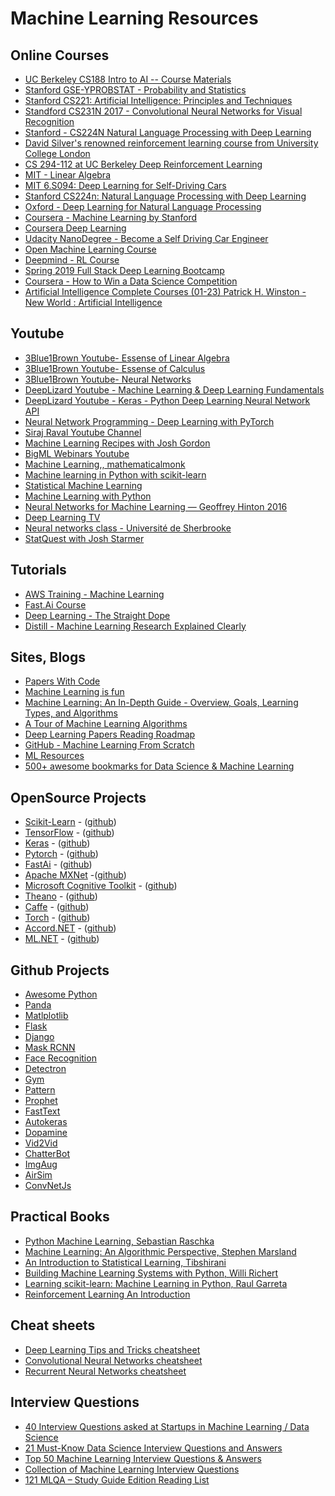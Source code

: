 # Machine Learning Resources 
## Online Courses
* [UC Berkeley CS188 Intro to AI -- Course Materials](http://ai.berkeley.edu/home.html)
* [Stanford GSE-YPROBSTAT - Probability and Statistics](https://online.stanford.edu/courses/gse-yprobstat-probability-and-statistics)
* [Stanford CS221: Artificial Intelligence: Principles and Techniques](http://web.stanford.edu/class/cs221)
* [Standford CS231N 2017 - Convolutional Neural Networks for Visual Recognition](https://www.youtube.com/playlist?list=PLzUTmXVwsnXod6WNdg57Yc3zFx_f-RYsq)
* [Stanford - CS224N Natural Language Processing with Deep Learning](https://www.youtube.com/playlist?list=PLU40WL8Ol94IJzQtileLTqGZuXtGlLMP_)
* [David Silver's renowned reinforcement learning course from University College London](http://www0.cs.ucl.ac.uk/staff/d.silver/web/Teaching.html)
* [CS 294-112 at UC Berkeley Deep Reinforcement Learning](http://rail.eecs.berkeley.edu/deeprlcourse)
* [MIT - Linear Algebra](https://ocw.mit.edu/courses/mathematics/18-06-linear-algebra-spring-2010/)
* [MIT 6.S094: Deep Learning for Self-Driving Cars](https://selfdrivingcars.mit.edu)
* [Stanford CS224n: Natural Language Processing with Deep Learning](http://web.stanford.edu/class/cs224n/)
* [Oxford - Deep Learning for Natural Language Processing](https://www.cs.ox.ac.uk/teaching/courses/2016-2017/dl/)
* [Coursera - Machine Learning by Stanford](https://www.coursera.org/learn/machine-learning)
* [Coursera Deep Learning](https://www.coursera.org/specializations/deep-learning)
* [Udacity NanoDegree - Become a Self Driving Car Engineer](https://www.udacity.com/course/self-driving-car-engineer-nanodegree--nd013)
* [Open Machine Learning Course](https://mlcourse.ai)
* [Deepmind - RL Course ](https://www.youtube.com/watch?v=2pWv7GOvuf0&list=PLqYmG7hTraZDM-OYHWgPebj2MfCFzFObQ)
* [Spring 2019 Full Stack Deep Learning Bootcamp](https://fullstackdeeplearning.com/march2019)
* [Coursera - How to Win a Data Science Competition](https://www.coursera.org/learn/competitive-data-science)
* [Artificial Intelligence Complete Courses (01-23) Patrick H. Winston - New World : Artificial Intelligence](https://www.newworldai.com/artificial-intelligence-complete-lectures-01-23)

## Youtube
* [3Blue1Brown Youtube- Essense of Linear Algebra](https://www.youtube.com/playlist?list=PLZHQObOWTQDPD3MizzM2xVFitgF8hE_ab)
* [3Blue1Brown Youtube- Essense of Calculus](https://www.youtube.com/playlist?list=PLZHQObOWTQDMsr9K-rj53DwVRMYO3t5Yr)
* [3Blue1Brown Youtube- Neural Networks](https://www.youtube.com/playlist?list=PLZHQObOWTQDNU6R1_67000Dx_ZCJB-3pi)
* [DeepLizard Youtube - Machine Learning & Deep Learning Fundamentals](https://www.youtube.com/playlist?list=PLZbbT5o_s2xq7LwI2y8_QtvuXZedL6tQU)
* [DeepLizard Youtube - Keras - Python Deep Learning Neural Network API](https://www.youtube.com/playlist?list=PLZbbT5o_s2xrwRnXk_yCPtnqqo4_u2YGL)
* [Neural Network Programming - Deep Learning with PyTorch](https://www.youtube.com/playlist?list=PLZbbT5o_s2xrfNyHZsM6ufI0iZENK9xgG)
* [Siraj Raval Youtube Channel](https://www.youtube.com/channel/UCWN3xxRkmTPmbKwht9FuE5A/playlists)
* [Machine Learning Recipes with Josh Gordon](https://www.youtube.com/playlist?list=PLOU2XLYxmsIIuiBfYad6rFYQU_jL2ryal)
* [BigML Webinars Youtube](https://www.youtube.com/playlist?list=PL1bKyu9GtNYHcjGa6ulrvRVcm1lAB8he3)
* [Machine Learning,, mathematicalmonk](https://www.youtube.com/playlist?list=PLD0F06AA0D2E8FFBA)
* [Machine learning in Python with scikit-learn](https://www.youtube.com/playlist?list=PL5-da3qGB5ICeMbQuqbbCOQWcS6OYBr5A)
* [Statistical Machine Learning](https://www.youtube.com/watch?v=zcMnu-3wkWo&list=PLTB9VQq8WiaCBK2XrtYn5t9uuPdsNm7YE)
* [Machine Learning with Python](https://www.youtube.com/watch?list=PLQVvvaa0QuDfKTOs3Keq_kaG2P55YRn5v&v=OGxgnH8y2NM)
* [Neural Networks for Machine Learning — Geoffrey Hinton 2016](https://www.youtube.com/watch?list=PLoRl3Ht4JOcdU872GhiYWf6jwrk_SNhz9&v=cbeTc-Urqak)
* [Deep Learning TV](https://www.youtube.com/channel/UC9OeZkIwhzfv-_Cb7fCikLQ/playlists)
* [Neural networks class - Université de Sherbrooke](https://www.youtube.com/playlist?list=PL6Xpj9I5qXYEcOhn7TqghAJ6NAPrNmUBH)
* [StatQuest with Josh Starmer](https://www.youtube.com/user/joshstarmer)

## Tutorials
* [AWS Training - Machine Learning ](https://aws.amazon.com/training/learning-paths/machine-learning/)
* [Fast.Ai Course](https://course.fast.ai/)
* [Deep Learning - The Straight Dope](https://gluon.mxnet.io/)
* [Distill - Machine Learning Research Explained Clearly](https://distill.pub)

## Sites, Blogs
* [Papers With Code](https://paperswithcode.com/)
* [Machine Learning is fun](https://medium.com/@ageitgey/machine-learning-is-fun-80ea3ec3c471)
* [Machine Learning: An In-Depth Guide - Overview, Goals, Learning Types, and Algorithms](https://www.innoarchitech.com/machine-learning-an-in-depth-non-technical-guide/)
* [A Tour of Machine Learning Algorithms](https://machinelearningmastery.com/a-tour-of-machine-learning-algorithms/)
* [Deep Learning Papers Reading Roadmap](https://github.com/floodsung/Deep-Learning-Papers-Reading-Roadmap)
* [GitHub - Machine Learning From Scratch](https://github.com/eriklindernoren/ML-From-Scratch)
* [ML Resources](https://sgfin.github.io/learning-resources/)
* [500+ awesome bookmarks for Data Science & Machine Learning](https://towardsdatascience.com/500-free-high-quality-online-resources-for-data-science-machine-learning-7eda5bf33872)

## OpenSource Projects
* [Scikit-Learn](https://scikit-learn.org/stable/) - ([github](https://github.com/scikit-learn/scikit-learn))
* [TensorFlow](https://www.tensorflow.org/) - ([github](https://github.com/tensorflow))
* [Keras](https://keras.io/) - ([github](https://github.com/keras-team/keras))
* [Pytorch](https://pytorch.org/) - ([github](https://github.com/pytorch/pytorch))
* [FastAi](https://docs.fast.ai/) - ([github](https://github.com/fastai/fastai))
* [Apache MXNet](https://mxnet.apache.org/) -([github](https://github.com/apache/incubator-mxnet))
* [Microsoft Cognitive Toolkit](https://www.microsoft.com/en-us/cognitive-toolkit/) - ([github](https://github.com/Microsoft/CNTK/))
* [Theano](http://www.deeplearning.net/software/theano/) - ([github](https://github.com/Theano/Theano))
* [Caffe](http://caffe.berkeleyvision.org/) - ([github](https://github.com/BVLC/caffe/))
* [Torch](http://torch.ch/) - ([github](https://github.com/torch/torch7))
* [Accord.NET](http://accord-framework.net/) - ([github](https://github.com/accord-net/framework/))
* [ML.NET](https://dotnet.microsoft.com/apps/machinelearning-ai/ml-dotnet) - ([github](https://github.com/dotnet/machinelearning))

## Github Projects
* [Awesome Python](https://github.com/vinta/awesome-python)
* [Panda](https://github.com/pandas-dev/pandas)
* [Matlplotlib](https://github.com/matplotlib/matplotlib)
* [Flask](https://github.com/pallets/flask)
* [Django](https://github.com/django/django)
* [Mask RCNN](https://github.com/matterport/Mask_RCNN)
* [Face Recognition](https://github.com/ageitgey/face_recognition)
* [Detectron](https://github.com/facebookresearch/Detectron)
* [Gym](https://github.com/openai/gym)
* [Pattern](https://github.com/clips/pattern)
* [Prophet](https://github.com/facebook/prophet)
* [FastText](https://github.com/facebookresearch/fastText)
* [Autokeras](https://github.com/jhfjhfj1/autokeras)
* [Dopamine](https://github.com/google/dopamine)
* [Vid2Vid](https://github.com/NVIDIA/vid2vid)
* [ChatterBot](https://github.com/gunthercox/ChatterBot)
* [ImgAug](https://github.com/aleju/imgaug)
* [AirSim](https://github.com/Microsoft/AirSim)
* [ConvNetJs](https://github.com/karpathy/convnetjs)

## Practical Books
* [Python Machine Learning, Sebastian Raschka](https://github.com/rasbt/python-machine-learning-book)
* [Machine Learning: An Algorithmic Perspective, Stephen Marsland](https://github.com/alexsosn/MarslandMLAlgo)
* [An Introduction to Statistical Learning, Tibshirani](https://github.com/JWarmenhoven/ISLR-python)
* [Building Machine Learning Systems with Python, Willi Richert](https://github.com/luispedro/BuildingMachineLearningSystemsWithPython)
* [Learning scikit-learn: Machine Learning in Python, Raul Garreta](https://github.com/gmonce/scikit-learn-book)
* [Reinforcement Learning An Introduction](https://github.com/ShangtongZhang/reinforcement-learning-an-introduction)

## Cheat sheets
* [Deep Learning Tips and Tricks cheatsheet](https://stanford.edu/~shervine/teaching/cs-230/cheatsheet-deep-learning-tips-and-tricks)
* [Convolutional Neural Networks cheatsheet](https://stanford.edu/~shervine/teaching/cs-230/cheatsheet-convolutional-neural-networks)
* [Recurrent Neural Networks cheatsheet](https://stanford.edu/~shervine/teaching/cs-230/cheatsheet-recurrent-neural-networks)

## Interview Questions
* [40 Interview Questions asked at Startups in Machine Learning / Data Science](https://www.analyticsvidhya.com/blog/2016/09/40-interview-questions-asked-at-startups-in-machine-learning-data-science/)
* [21 Must-Know Data Science Interview Questions and Answers](https://www.kdnuggets.com/2016/02/21-data-science-interview-questions-answers.html)
* [Top 50 Machine Learning Interview Questions & Answers	](https://career.guru99.com/top-50-interview-questions-on-machine-learning/)
* [Collection of Machine Learning Interview Questions](http://analyticscosm.com/machine-learning-interview-questions-for-data-scientist-interview/)
* [121 MLQA – Study Guide Edition Reading List](https://elitedatascience.com/mlqa-reading-list)
